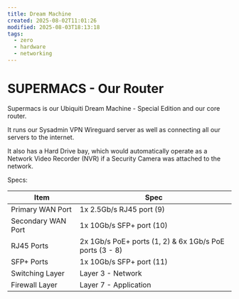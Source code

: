 ```yaml
---
title: Dream Machine
created: 2025-08-02T11:01:26
modified: 2025-08-03T18:13:18
tags:
  - zero
  - hardware
  - networking
---
```


# **SUPERMACS** - Our Router

Supermacs is our Ubiquiti Dream Machine - Special Edition and our core router.

It runs our Sysadmin VPN Wireguard server as well as connecting all our servers to the internet.

It also has a Hard Drive bay, which would automatically operate as a Network Video Recorder (NVR) if a Security Camera was attached to the network.

Specs:

| **Item**           | **Spec**                                                |
| ------------------ | ------------------------------------------------------- |
| Primary WAN Port   | 1x 2.5Gb/s RJ45 port (9)                                |
| Secondary WAN Port | 1x 10Gb/s SFP+ port (10)                                |
| RJ45 Ports         | 2x 1Gb/s PoE+ ports (1, 2) & 6x 1Gb/s PoE ports (3 - 8) |
| SFP+ Ports         | 1x 10Gb/s SFP+ port (11)                                |
| Switching Layer    | Layer 3 - Network                                       |
| Firewall Layer     | Layer 7 - Application                                   |
